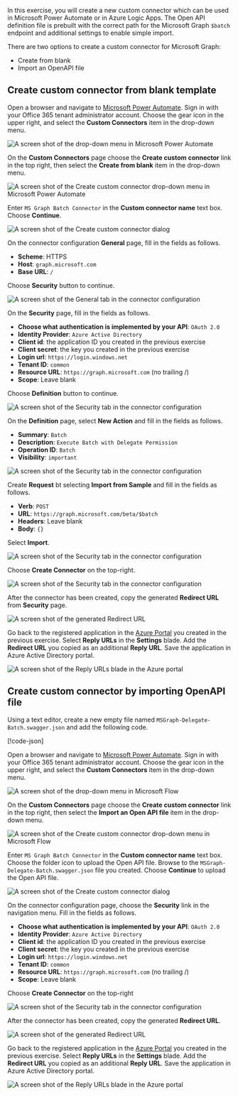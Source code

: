<!-- markdownlint-disable MD002 MD041 -->

In this exercise, you will create a new custom connector which can be used in Microsoft Power Automate or in Azure Logic Apps. The Open API definition file is prebuilt with the correct path for the Microsoft Graph `$batch` endpoint and additional settings to enable simple import.

There are two options to create a custom connector for Microsoft Graph:

- Create from blank
- Import an OpenAPI file

## Create custom connector from blank template

Open a browser and navigate to [Microsoft Power Automate](https://flow.microsoft.com). Sign in with your Office 365 tenant administrator account. Choose the gear icon in the upper right, and select the **Custom Connectors** item in the drop-down menu.

![A screen shot of the drop-down menu in Microsoft Power Automate](./images/flow-conn1.png)

On the **Custom Connectors** page choose the **Create custom connector** link in the top right, then select the **Create from blank** item in the drop-down menu.

![A screen shot of the Create custom connector drop-down menu in Microsoft Power Automate](./images/CustomConnector-1.png)

Enter `MS Graph Batch Connector` in the **Custom connector name** text box. Choose **Continue**.

![A screen shot of the Create custom connector dialog](./images/CustomConnector-2.png)

On the connector configuration **General** page, fill in the fields as follows.

- **Scheme**: HTTPS
- **Host**: `graph.microsoft.com`
- **Base URL**: `/`

Choose **Security** button to continue.

![A screen shot of the General tab in the connector configuration](./images/CustomConnector-3.png)

On the **Security** page, fill in the fields as follows.

- **Choose what authentication is implemented by your API**: `OAuth 2.0`
- **Identity Provider**: `Azure Active Directory`
- **Client id**: the application ID you created in the previous exercise
- **Client secret**: the key you created in the previous exercise
- **Login url**: `https://login.windows.net`
- **Tenant ID**: `common`
- **Resource URL**: `https://graph.microsoft.com` (no trailing /)
- **Scope**: Leave blank

Choose **Definition** button to continue.

![A screen shot of the Security tab in the connector configuration](./images/CustomConnector-4.png)

On the **Definition** page, select **New Action** and fill in the fields as follows.

- **Summary**: `Batch`
- **Description**: `Execute Batch with Delegate Permission`
- **Operation ID**: `Batch`
- **Visibility**: `important`

![A screen shot of the Security tab in the connector configuration](./images/CustomConnector-5.png)

Create **Request** bt selecting **Import from Sample** and fill in the fields as follows.

- **Verb**: `POST`
- **URL**: `https://graph.microsoft.com/beta/$batch`
- **Headers**: Leave blank
- **Body**: `{}`

Select **Import**.

![A screen shot of the Security tab in the connector configuration](./images/CustomConnector-6.png)

Choose **Create Connector** on the top-right.

![A screen shot of the Security tab in the connector configuration](./images/flow-conn4.png)

After the connector has been created, copy the generated **Redirect URL** from **Security** page.

![A screen shot of the generated Redirect URL](./images/flow-conn5.png)

Go back to the registered application in the [Azure Portal](https://aad.portal.azure.com) you created in the previous exercise. Select **Reply URLs** in the **Settings** blade. Add the **Redirect URL** you copied as an additional **Reply URL**. Save the application in Azure Active Directory portal.

![A screen shot of the Reply URLs blade in the Azure portal](./images/flow-conn6.png)

## Create custom connector by importing OpenAPI file

Using a text editor, create a new empty file named `MSGraph-Delegate-Batch.swagger.json` and add the following code.

[!code-json[](../LabFiles/MSGraph-Delegate-Batch.swagger.json)]

Open a browser and navigate to [Microsoft Power Automate](https://flow.microsoft.com). Sign in with your Office 365 tenant administrator account. Choose the gear icon in the upper right, and select the **Custom Connectors** item in the drop-down menu.

![A screen shot of the drop-down menu in Microsoft Flow](./images/flow-conn1.png)

On the **Custom Connectors** page choose the **Create custom connector** link in the top right, then select the **Import an Open API file** item in the drop-down menu.

![A screen shot of the Create custom connector drop-down menu in Microsoft Flow](./images/flow-conn2.png)

Enter `MS Graph Batch Connector` in the **Custom connector name** text box. Choose the folder icon to upload the Open API file. Browse to the `MSGraph-Delegate-Batch.swagger.json` file you created. Choose **Continue** to upload the Open API file.

![A screen shot of the Create custom connector dialog](./images/flow-conn3.png)

On the connector configuration page, choose the **Security** link in the navigation menu. Fill in the fields as follows.

- **Choose what authentication is implemented by your API**: `OAuth 2.0`
- **Identity Provider**: `Azure Active Directory`
- **Client id**: the application ID you created in the previous exercise
- **Client secret**: the key you created in the previous exercise
- **Login url**: `https://login.windows.net`
- **Tenant ID**: `common`
- **Resource URL**: `https://graph.microsoft.com` (no trailing /)
- **Scope**: Leave blank

Choose **Create Connector** on the top-right

![A screen shot of the Security tab in the connector configuration](./images/flow-conn4.png)

After the connector has been created, copy the generated **Redirect URL**.

![A screen shot of the generated Redirect URL](./images/flow-conn5.png)

Go back to the registered application in the [Azure Portal](https://aad.portal.azure.com) you created in the previous exercise. Select **Reply URLs** in the **Settings** blade. Add the **Redirect URL** you copied as an additional **Reply URL**. Save the application in Azure Active Directory portal.

![A screen shot of the Reply URLs blade in the Azure portal](./images/flow-conn6.png)
